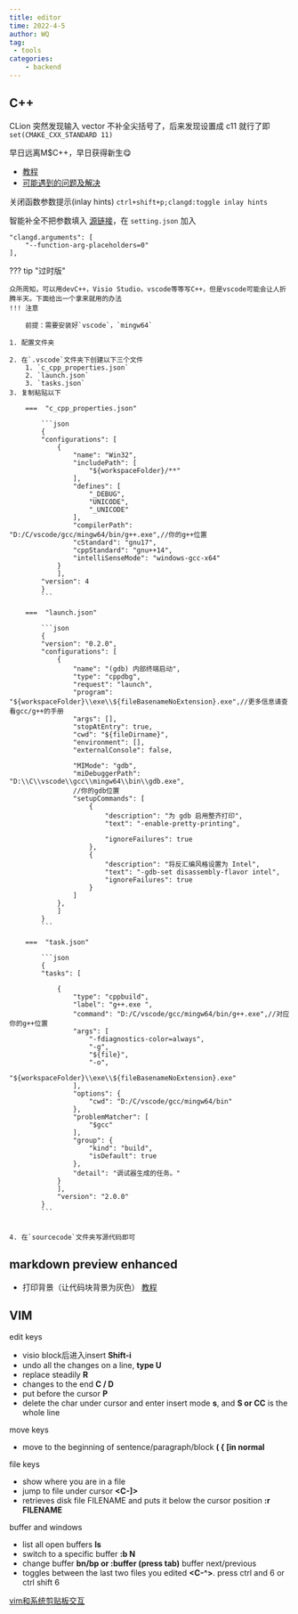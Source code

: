 ```yaml
---
title: editor
time: 2022-4-5
author: WQ
tag: 
 - tools
categories: 
    - backend
---
```



## C++
CLion 突然发现输入 vector 不补全尖括号了，后来发现设置成 c11 就行了即 `set(CMAKE_CXX_STANDARD 11)`

早日远离M$C++，早日获得新生😋

- [教程](https://zhangjk98.xyz/vscode-c-and-cpp-develop-and-debug-setting/)
- [可能遇到的问题及解决](https://www.cnblogs.com/zjutzz/p/15303480.html#34-clangd-%E6%89%93%E5%BC%80%E6%88%96%E5%85%B3%E9%97%AD%E5%87%BD%E6%95%B0%E5%8F%82%E6%95%B0%E6%8F%90%E7%A4%BAinlay-hints)

关闭函数参数提示(inlay hints) `ctrl+shift+p;clangd:toggle inlay hints`

智能补全不把参数填入 [源链接](https://stackoverflow.com/questions/76004921/how-can-i-disable-parameter-auto-completion-when-selecting-a-suggested-function)，在 `setting.json` 加入 

```
"clangd.arguments": [
    "--function-arg-placeholders=0"
],
```

??? tip "过时版"

    众所周知，可以用devC++，Visio Studio，vscode等等写C++，但是vscode可能会让人折腾半天。下面给出一个拿来就用的办法
    !!! 注意

        前提：需要安装好`vscode`，`mingw64`

    1. 配置文件夹

    2. 在`.vscode`文件夹下创建以下三个文件
        1. `c_cpp_properties.json`
        2. `launch.json`
        3. `tasks.json`
    3. 复制粘贴以下

        ===  "c_cpp_properties.json"
        
            ```json
            {
            "configurations": [
                {
                    "name": "Win32",
                    "includePath": [
                        "${workspaceFolder}/**"
                    ],
                    "defines": [
                        "_DEBUG",
                        "UNICODE",
                        "_UNICODE"
                    ],
                    "compilerPath": "D:/C/vscode/gcc/mingw64/bin/g++.exe",//你的g++位置
                    "cStandard": "gnu17",
                    "cppStandard": "gnu++14",
                    "intelliSenseMode": "windows-gcc-x64"
                }
                ],
            "version": 4
            }
            ```

        ===  "launch.json"  
            
            ```json
            {
            "version": "0.2.0",
            "configurations": [
                {
                    "name": "(gdb) 内部终端启动",
                    "type": "cppdbg",
                    "request": "launch",
                    "program": "${workspaceFolder}\\exe\\${fileBasenameNoExtension}.exe",//更多信息请查看gcc/g++的手册
                    "args": [],
                    "stopAtEntry": true,
                    "cwd": "${fileDirname}",
                    "environment": [],
                    "externalConsole": false,
                    
                    "MIMode": "gdb",
                    "miDebuggerPath": "D:\\C\\vscode\\gcc\\mingw64\\bin\\gdb.exe",
                    //你的gdb位置
                    "setupCommands": [
                        {
                            "description": "为 gdb 启用整齐打印",
                            "text": "-enable-pretty-printing",
                            
                            "ignoreFailures": true
                        },
                        {
                            "description": "将反汇编风格设置为 Intel",
                            "text": "-gdb-set disassembly-flavor intel",
                            "ignoreFailures": true
                        }
                    ]
                },
                ]
            }
            ```

        ===  "task.json"

            ```json
            {
            "tasks": [
                
                {
                    "type": "cppbuild",
                    "label": "g++.exe ",
                    "command": "D:/C/vscode/gcc/mingw64/bin/g++.exe",//对应你的g++位置
                    "args": [
                        "-fdiagnostics-color=always",
                        "-g",
                        "${file}",
                        "-o",
                        "${workspaceFolder}\\exe\\${fileBasenameNoExtension}.exe"
                    ],
                    "options": {
                        "cwd": "D:/C/vscode/gcc/mingw64/bin"
                    },
                    "problemMatcher": [
                        "$gcc"
                    ],
                    "group": {
                        "kind": "build",
                        "isDefault": true
                    },
                    "detail": "调试器生成的任务。"
                }
                ],
                "version": "2.0.0"
            }
            ```


    4. 在`sourcecode`文件夹写源代码即可


## markdown preview enhanced
- 打印背景（让代码块背景为灰色） [教程](https://blog.csdn.net/RP123123123/article/details/118113026)

## VIM

edit keys

- visio block后进入insert **Shift-i**
- undo all the changes on a line, **type U**
- replace steadily **R**
- changes to the end **C / D**
- put before the cursor **P**
- delete the char under cursor and enter insert mode **s**, and **S or CC** is the whole line 

move keys

- move to the beginning of sentence/paragraph/block **( { [in normal**

file keys

- show where you are in a file **<C-g>**
- jump to file under cursor **<C-]>** 
- retrieves disk file FILENAME and puts it below the cursor position **:r FILENAME** 

buffer and windows

- list all open buffers **ls**
- switch to a specific buffer **:b N**
- change buffer **bn/bp or :buffer (press tab)** buffer next/previous
- toggles between the last two files you edited **<C-^>**.  press ctrl and 6 or ctrl shift 6

[vim和系统剪贴板交互](https://www.zhihu.com/question/19863631/answer/89354508)
